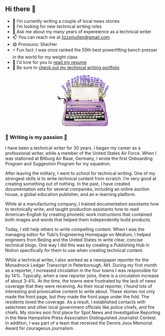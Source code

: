 ## Hi there 👋

- 🔭 I’m currently writing a couple of local news stories
- 🤔 I’m looking for new technical writing roles
- 💬 Ask me about my many years of expereience as a technical writer
- 📫 You can reach me at lizzsmullen@gmail.com
- 😄 Pronouns: She/Her
- ⚡ Fun fact: I was once ranked the 55th best powerlifting bench presser in the world for my weight class
- 👑 I'd love for you to [read my resume](https://github.com/lizztest/lizzpowerlifter/blob/main/Lizz%20Smullen%20110624.pdf)
- 🧚 Be sure to [check out my technical writing portfolio](https://github.com/lizztest/lizzpowerlifter/blob/main/Technical%20Writing%20Portfolio.md)

<p align="center">
  <img src="https://github.com/lizztest/lizzpowerlifter/raw/main/AdobeStock_415859523.jpeg" alt="Descriptive Alt Text" width="168" />
</p>


### 💖 Writing is my passion 💖	

I have been a technical writer for 30 years. I began my career as a professional writer, while a member of the United States Air Force. When I was stationed at Bitburg Air Base, Germany, I wrote the first Onboarding Program and Suggestion Program for my squadron.

After leaving the military, I went to school for technical writing. One of my strongest skills is to write technical content from scratch. I’m very good at creating something out of nothing. In the past, I have created documentation sets for several companies, including an online auction house, a global education publisher, and an e-learning platform.  

While at a manufacturing company, I trained documentation assistants how to technically write, and taught production assistants how to read American-English by creating phonetic work instructions that contained both images and words that helped them independently build products.  

Today, I still help others to write compelling content. When I was the managing editor for Tubi’s Engineering Homepage on Medium, I helped engineers from Beijing and the United States to write clear, concise technical blogs. One way I did this was by creating a Publishing Hub in Notion specifically for them to use when creating technical content.  

While a technical writer, I also worked as a newspaper reporter for the Monadnock Ledger Transcript in Peterborough, NH. During my first month as a reporter, I increased circulation in the four towns I was responsible for by 14%. Typically, when a new reporter joins, there is a circulation increase of about 3-4%. At the time, the towns were frustrated by the lack of news coverage that they were receiving. As their local reporter, I found lots of interesting and provocative content to write about. These stories not only made the front page, but they made the front page under the fold. The residents loved the coverage. As a result, I established contacts with selectmen and other local government officials like police chiefs, and fire chiefs. My stories won first place for Spot News and Investigative Reporting in the New Hampshire Press Association Distinguished Journalist Contest. In addition, I was part of a team that received the Dennis Joos Memorial Award for courageous journalism.
